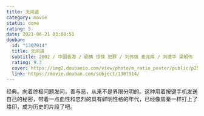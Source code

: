 ```yaml
---
title: 无间道
category: movie
status: done
rating: 5
date: 2021-06-21 03:08:51
douban:
  id: "1307914"
  title: 无间道
  subtitle: 2002 / 中国香港 / 剧情 惊悚 犯罪 / 刘伟强 麦兆辉 / 刘德华 梁朝伟
  rating: 9.3
  cover: https://img2.doubanio.com/view/photo/m_ratio_poster/public/p2564556863.jpg
  link: https://movie.douban.com/subject/1307914/
---
```


经典。向着终极问题发问，善与恶，从来不是界限分明的。这种用着按键手机发送自己的秘密，带着一点血性和忠烈的具有鲜明性格的年代，已经像周秦一样打上了烙印，成为历史的片段了吧。